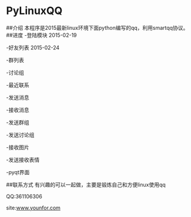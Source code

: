 # PyLinuxQQ
##介绍
本程序是2015最新linux环境下面python编写的qq，利用smartqq协议。
##进度
-登陆模块 2015-02-19

-好友列表 2015-02-24

-群列表

-讨论组

-最近联系

-发送消息

-接收消息

-发送群组

-发送讨论组

-接收图片

-发送接收表情

-pyqt界面

##联系方式
有兴趣的可以一起做，主要是锻炼自己和方便linux使用qq

QQ:361106306

site:www.younfor.com
